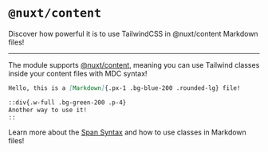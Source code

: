 # `@nuxt/content`

Discover how powerful it is to use TailwindCSS in @nuxt/content Markdown files!

---

The module supports [@nuxt/content](https://content.nuxtjs.org), meaning you can use Tailwind classes inside your content files with MDC syntax!

```md
Hello, this is a [Markdown]{.px-1 .bg-blue-200 .rounded-lg} file!

::div{.w-full .bg-green-200 .p-4}
Another way to use it!
::
```

Learn more about the [Span Syntax](https://content.nuxtjs.org/guide/writing/mdc#span-text) and how to use classes in Markdown files!
